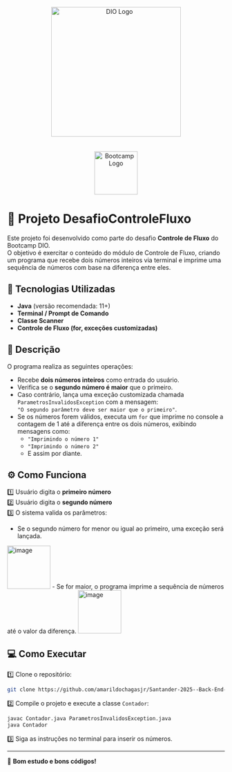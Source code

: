
<p align="center">
  <img src="https://hermes.dio.me/assets/diome/logo.svg" alt="DIO Logo" width="300"/>
  <br/>
  <br/>
  <br/>
  <img src="./Santander-2025--Back-End-com-Java--Desafio-2/assets/backend-com-java.png" alt="Bootcamp Logo" width="100"/>
</p>

# 📌 Projeto DesafioControleFluxo

Este projeto foi desenvolvido como parte do desafio **Controle de Fluxo** do Bootcamp DIO.  
O objetivo é exercitar o conteúdo do módulo de Controle de Fluxo, criando um programa que recebe dois números inteiros via terminal e imprime uma sequência de números com base na diferença entre eles.

## 🚀 Tecnologias Utilizadas

- **Java** (versão recomendada: 11+)
- **Terminal / Prompt de Comando**
- **Classe Scanner**
- **Controle de Fluxo (for, exceções customizadas)**

## 📄 Descrição

O programa realiza as seguintes operações:
- Recebe **dois números inteiros** como entrada do usuário.
- Verifica se o **segundo número é maior** que o primeiro.
- Caso contrário, lança uma exceção customizada chamada `ParametrosInvalidosException` com a mensagem:  
  `"O segundo parâmetro deve ser maior que o primeiro"`.
- Se os números forem válidos, executa um `for` que imprime no console a contagem de 1 até a diferença entre os dois números, exibindo mensagens como:
  - `"Imprimindo o número 1"`
  - `"Imprimindo o número 2"`
  - E assim por diante.

## ⚙️ Como Funciona

1️⃣ Usuário digita o **primeiro número**  
2️⃣ Usuário digita o **segundo número**  
3️⃣ O sistema valida os parâmetros:  
   - Se o segundo número for menor ou igual ao primeiro, uma exceção será lançada.  
   <img src="./Santander-2025--Back-End-com-Java--Desafio-1/assets/exceptionOk.png" alt="image" width="100"/>
   - Se for maior, o programa imprime a sequência de números até o valor da diferença.
   <img src="./Santander-2025--Back-End-com-Java--Desafio-1/assets/tryOk.png" alt="image" width="100"/>

## 💻 Como Executar

1️⃣ Clone o repositório:
```bash
git clone https://github.com/amarildochagasjr/Santander-2025--Back-End-com-Java--Desafio-1
```

2️⃣ Compile o projeto e execute a classe `Contador`:
```bash
javac Contador.java ParametrosInvalidosException.java
java Contador
```

3️⃣ Siga as instruções no terminal para inserir os números.

---

🚀 **Bom estudo e bons códigos!**

